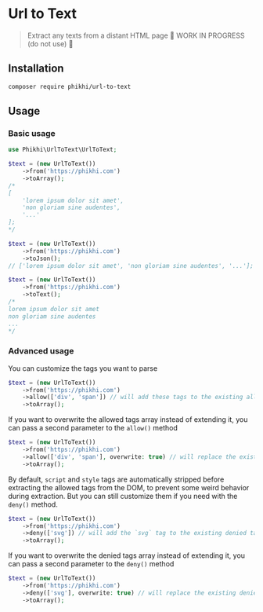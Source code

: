 # Url to Text

> Extract any texts from a distant HTML page
> 🚧 WORK IN PROGRESS (do not use) 🚧

## Installation

```bash
composer require phikhi/url-to-text
```

## Usage

### Basic usage
```php
use Phikhi\UrlToText\UrlToText;

$text = (new UrlToText())
    ->from('https://phikhi.com')
    ->toArray();
/*
[
    'lorem ipsum dolor sit amet',
    'non gloriam sine audentes',
    '...'
];
*/

$text = (new UrlToText())
    ->from('https://phikhi.com')
    ->toJson();
// ['lorem ipsum dolor sit amet', 'non gloriam sine audentes', '...'];

$text = (new UrlToText())
    ->from('https://phikhi.com')
    ->toText();
/*
lorem ipsum dolor sit amet
non gloriam sine audentes
...
*/
```

### Advanced usage

You can customize the tags you want to parse
```php
$text = (new UrlToText())
    ->from('https://phikhi.com')
    ->allow(['div', 'span']) // will add these tags to the existing allowed tags array (H*, p, li, a).
    ->toArray();
```

If you want to overwrite the allowed tags array instead of extending it, you can pass a second parameter to the `allow()` method
```php
$text = (new UrlToText())
    ->from('https://phikhi.com')
    ->allow(['div', 'span'], overwrite: true) // will replace the existing allowed tags array with this one.
    ->toArray();
```

By default, `script` and `style` tags are automatically stripped before extracting the allowed tags from the DOM, to prevent some weird behavior during extraction.
But you can still customize them if you need with the `deny()` method.
```php
$text = (new UrlToText())
    ->from('https://phikhi.com')
    ->deny(['svg']) // will add the `svg` tag to the existing denied tags array (script, style).
    ->toArray();
```

If you want to overwrite the denied tags array instead of extending it, you can pass a second parameter to the `deny()` method
```php
$text = (new UrlToText())
    ->from('https://phikhi.com')
    ->deny(['svg'], overwrite: true) // will replace the existing denied tags array with this one.
    ->toArray();
```
